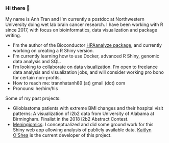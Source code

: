 ### Hi there 👋
My name is Anh Tran and I'm currently a postdoc at Northwestern University doing wet lab brain cancer research. I have been working with R since 2017, with focus on bioinformatics, data visualization and package writing.

- I'm the author of the Bioconductor [HPAanalyze package](https://github.com/trannhatanh89/HPAanalyze), and currently working on creating a R Shiny version.
- I'm currently learning how to use Docker, advanced R Shiny, genomic data analysis and SQL.
- I’m looking to collaborate on data visualization. I'm open to freelance data analysis and visualization jobs, and will consider working pro bono for certain non-profits.
- How to reach me: trannhatanh89 (at) gmail (dot) com
- Pronouns: he/him/his

Some of my past projects:

- Glioblastoma patients with extreme BMI changes and their hospital visit patterns: A visualization of i2b2 data from University of Alabama at Birmingham. Finalist in the 2018 i2b2 Abstract Contest.
- [Meningiomics](http://meningiomics.northwestern.edu/): I conceptualized and did some ground work for this Shiny web app allowing analysis of publicly available data. [Kaitlyn O'Shea](https://github.com/kaitlu/MeningiOMICS) is the current developer of this project.


<!--
**trannhatanh89/trannhatanh89** is a ✨ _special_ ✨ repository because its `README.md` (this file) appears on your GitHub profile.

Here are some ideas to get you started:

- 🔭 I’m currently working on ...
- 🌱 I’m currently learning ...
- 👯 I’m looking to collaborate on ...
- 🤔 I’m looking for help with ...
- 💬 Ask me about ...
- 📫 How to reach me: ...
- 😄 Pronouns: ...
- ⚡ Fun fact: ...
-->
